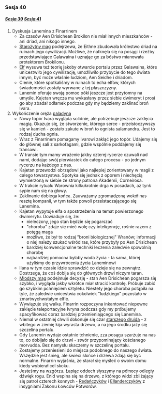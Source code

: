 ### Sesja 40
##### [Sesja 39](#sesja-039) [Sesja 41](#sesja-041)
1. Dyskusja Lanemina z Finarrinem
    - Za czasów Aen Drisichean Brokilon nie miał innych mieszkańców - ani driad, ani nikogo innego.
    - [Starożytny mag](Lanemin) podejrzewa, że Eithne zbudowała królestwo driad na ruinach jego cywilizacji. Możliwe, że natknęła się na posągi i rzeźby przedstawiające Galawaina i uznając go za bóstwo mianowała protektorem Brokilonu.
    - [Elf](Lanemin) wysuwa też teorię jakoby otwarcie portalu przez Galawaina, które unicestwiło jego cywilizację, umożliwiło przybycie do tego świata innym, być może właśnie ludziom, Aen Seidhe i driadom.
    - Cienie, które spotkaliśmy w ruinach to echa elfów, których świadomości zostały wyrwane z tej płaszczyzny.
    - Lanemin oferuje swoją pomoc póki jeszcze jest przytomny na umyśle. Kajetan wręcza mu wykasłany przez siebie dwimeryt i prosi go aby zbadał odłamek podczas gdy my będziemy zaklinać broń Ivara.
2. Wykończenie oręża [paladyna](Ivar)
    - Nowy topór Ivara wygląda solidnie, ale potrzebuje jeszcze zaklęcia magią. Okazuje się, że stworzenie, którego serce - przeistoczywszy się w kamień - zostało zakute w broń to ognista salamandra. Jest to rodzaj ducha ognia.
    - Wraz z Finarrinem pomagamy Ivarowi zakląć jego topór. Udajemy się do głównej sali z sarkofagami, gdzie wspólnie poddajemy się transowi. 
    - W transie tym mamy wrażenie jakby czterej rycerze czuwali nad nami, dodając swój pierwiastek do całego procesu - po jednym rycerzu na każdego z nas.
    - Kajetan przewodzi obrzędowi jako najlepiej zorientowany w magii z całego towarzystwa. Spotyka się jednak z oporem i niechęcią wymierzoną w siebie ze strony patrona Akademii, Corneirosa.
    - W trakcie rytuału Warownia kilkukrotnie drga w posadach, aż tynk sypie nam się na głowy.
    - Zaklinanie dobiega końca. Zauważamy zgromadzoną wokół nas resztę kompanii, w tym także powoli przeistaczającego się Lanemina.
    - Kajetan wypytuje elfa o spostrzeżenia na temat powierzonego dwimerytu. Dowiaduje się, że:
        - nieleczony, jego stan będzie się pogarszać
        - "choroba" zdaje się mieć wolę czy inteligencję, rośnie razem z potęgą maga
        - możliwe, że był to rodzaj "broni biologicznej" Wranów; informacji o niej należy szukać wśród ras, które przybyły po Aen Drisichean
        - bardziej konwencjonalne techniki leczenia zaledwie spowolnią chorobę
        - najbardziej pomocna byłaby woda życia - ta sama, której użyliśmy do przywrócenia życia Laneminowi
    - Ilana w tym czasie idzie sprawdzić co dzieje się na zewnątrz. Dostrzega, że coś dobija się do głównych drzwi niczym taran.
    - [Młodszy mag](Kajetan) podejmuje decyzję - stan Aen Drisichean pogarsza się szybko, i wygląda jakby wkrótce miał stracić kontrolę. Próbuje zabić go szybkim pchnięciem sztyletu. Niestety jego choroba potąpiła na tyle, że zaledwie unicestwia cokolwiek "ludzkiego" pozostało w zmartwychwstałym elfie.
    - Wywiązuje się walka. Finarrin rozpoczyna inkantować niepewne zaklęcie teleportacyjne Ivryna podczas gdy my próbujemy spacyfikować coraz bardziej przemieniającego się Lanemina.
    - Niemal w ostatniej chwili dokonuje się czar [starszego druida](Finarrin) - z wbitego w ziemię kija wyrasta drzewo, a na jego środku jaży się szczelina portalu. 
    - Gdy Lanemin wydaje ostatnie tchnienie, zza posągu szarżuje na nas to, co dobijało się do drzwi - stwór przypominający kościanego morvudda. Bez namysłu skaczemy w szczelinę portalu.
    - Zostajemy przeniesieni do miejsca podobnego do naszego świata. Wszędzie jest śnieg, ale świeci słońce i drzewa zdają się być normalne. Finarrin wyjaśnia, że starał się myśleć o swoim domu kiedy wybierał cel skoku.
    - Jesteśmy na wzgórzu. Łapiąc oddech słyszymy na północy odległy dźwięk rogu. Enid wspina się na drzewo, z którego widzi zbliżający się patrol czterech konnych - [Redańczyków](Redania) i [Ellanderczyków](Ellander) z insygniami Zakonu Łowców Potworów.